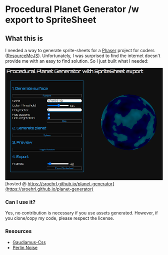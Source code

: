 # Procedural Planet Generator /w export to SpriteSheet

## What this is

I needed a way to generate sprite-sheets for a [Phaser](https://phaser.io) project for coders
([ResourceMeJS](https://neoan.us/game)). Unfortunately, I was surprised to find the internet doesn't provide me with an easy to find solution.
So I just built what I needed:

[![screen](screenshot.png)](https://sroehrl.github.io/planet-generator)
[hosted @ https://sroehrl.github.io/planet-generator](https://sroehrl.github.io/planet-generator)

### Can I use it?

Yes, no contribution is necessary if you use assets generated. However, if you clone/copy my code,
please respect the license.

### Resources

- [Gaudiamus-Css](https://gaudiamus-css.github.io/)
- [Perlin Noise](https://en.wikipedia.org/wiki/Perlin_noise)
